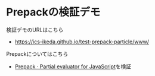 # Prepackの検証デモ

検証デモのURLはこちら

- https://ics-ikeda.github.io/test-prepack-particle/www/


Prepackについてはこちら

- [Prepack · Partial evaluator for JavaScript](https://prepack.io/)を検証

